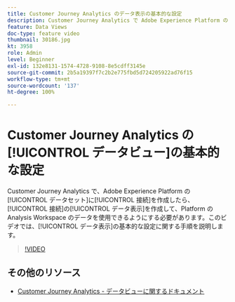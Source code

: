 ```yaml
---
title: Customer Journey Analytics のデータ表示の基本的な設定
description: Customer Journey Analytics で Adobe Experience Platform のデータセットへの接続を作成したら、その接続のデータビューを作成して、Platform の Analysis Workspace でデータを使用できるようにする必要があります。このビデオでは、データ表示の基本的な設定に関する手順を説明します。
feature: Data Views
doc-type: feature video
thumbnail: 30186.jpg
kt: 3958
role: Admin
level: Beginner
exl-id: 132e8131-1574-4728-9108-8e5cdff3145e
source-git-commit: 2b5a19397f7c2b2e775fbd5d724205922ad76f15
workflow-type: tm+mt
source-wordcount: '137'
ht-degree: 100%

---
```


# Customer Journey Analytics の[!UICONTROL データビュー]の基本的な設定

Customer Journey Analytics で、Adobe Experience Platform の[!UICONTROL データセット]に[!UICONTROL 接続]を作成したら、[!UICONTROL 接続]の[!UICONTROL データ表示]を作成して、Platform の Analysis Workspace のデータを使用できるようにする必要があります。このビデオでは、[!UICONTROL データ表示]の基本的な設定に関する手順を説明します。

>[!VIDEO](https://video.tv.adobe.com/v/30186/?quality=12&enable10seconds=on&speedcontrol=on)

## その他のリソース

* [Customer Journey Analytics - データビューに関するドキュメント](https://experienceleague.adobe.com/docs/analytics-platform/using/cja-dataviews/create-dataview.html?lang=ja)
